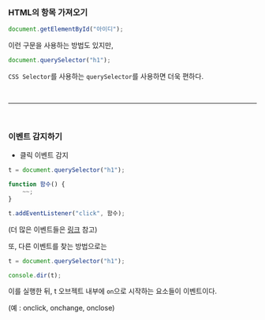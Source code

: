 ### HTML의 항목 가져오기
```javascript
document.getElementById("아이디");
```
이런 구문을 사용하는 방법도 있지만,

```javascript
document.querySelector("h1");
```
`CSS Selector`를 사용하는 `querySelector`를 사용하면 더욱 편하다.

<br>

---

<br>

### 이벤트 감지하기

- 클릭 이벤트 감지
```javascript
t = document.querySelector("h1");

function 함수() {
    ~~;
}

t.addEventListener("click", 함수);
```

(더 많은 이벤트들은 [링크](https://developer.mozilla.org/ko/docs/Web/API/Event) 참고)

또, 다른 이벤트를 찾는 방법으로는

```javascript
t = document.querySelector("h1");

console.dir(t);
```
이를 실행한 뒤, t 오브젝트 내부에 `on`으로 시작하는 요소들이 이벤트이다.

(예 : onclick, onchange, onclose)